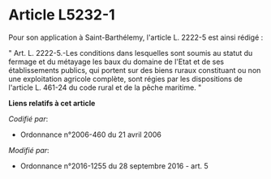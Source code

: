 # Article L5232-1

Pour son application à Saint-Barthélemy, l'article L. 2222-5 est ainsi rédigé : 

" Art. L. 2222-5.-Les conditions dans lesquelles sont soumis au statut du fermage et du métayage les baux du domaine de
l'Etat et de ses établissements publics, qui portent sur des biens ruraux constituant ou non une exploitation agricole
complète, sont régies par les dispositions de l'article L. 461-24 du code rural et de la pêche maritime. "

**Liens relatifs à cet article**

_Codifié par_:

  - Ordonnance n°2006-460 du 21 avril 2006

_Modifié par_:

  - Ordonnance n°2016-1255 du 28 septembre 2016 - art. 5
